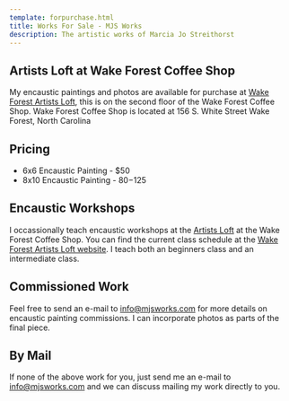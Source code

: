```yaml
---
template: forpurchase.html
title: Works For Sale - MJS Works
description: The artistic works of Marcia Jo Streithorst
---
```


Artists Loft at Wake Forest Coffee Shop    
---------
My encaustic paintings and photos are available for purchase at [Wake Forest Artists Loft](http://wfartistsloft.com/), this is on the second floor of the Wake Forest Coffee Shop. Wake Forest Coffee Shop is located at 156 S. White Street Wake Forest, North Carolina 

  Pricing
  ----------
  - 6x6 Encaustic Painting - $50
  - 8x10 Encaustic Painting - $80-$125 

Encaustic Workshops
-------------------
I occassionally teach encaustic workshops at the [Artists Loft](http://wfartistsloft.com/) at the Wake Forest Coffee Shop. You can find the current class schedule at the [Wake Forest Artists Loft website](http://wfartistsloft.com/booking/eventList.php). I teach both an beginners class and an intermediate class.
  
Commissioned Work
-----------------
Feel free to send an e-mail to [info@mjsworks.com](mailto:info@mjsworks.com) for more details on encaustic painting commissions. I can incorporate photos as parts of the final piece. 

By Mail
--------------

If none of the above work for you, just send me an e-mail to [info@mjsworks.com](mailto:info@mjsworks.com) and we can discuss mailing my work directly to you.
